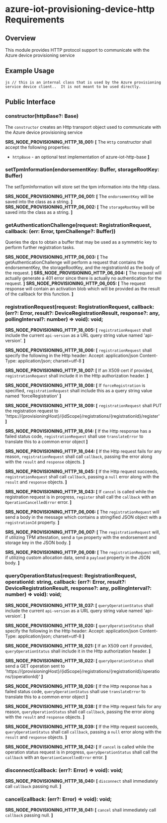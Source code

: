 # azure-iot-provisioning-device-http Requirements

## Overview
This module provides HTTP protocol support to communicate with the Azure device provisioning service

## Example Usage
``js
  // this is an internal class that is used by the Azure provisioning service device client..  It is not meant to be used directly.
``

## Public Interface

### constructor(httpBase?: Base)
The `constructor` creates an Http transport object used to communicate with the Azure device provisioning service

**SRS_NODE_PROVISIONING_HTTP_18_001: [** The `Http` constructor shall accept the following properties:
  - `httpBase` - an optional test implementation of azure-iot-http-base **]**

### setTpmInformation(endorsementKey: Buffer, storageRootKey: Buffer)
The setTpmInformation will store set the tpm information into the  http class.

**SRS_NODE_PROVISIONING_HTTP_06_001: [** The `endorsementKey` will be saved into the class as a string. **]**
**SRS_NODE_PROVISIONING_HTTP_06_002: [** The `storageRootKey` will be saved into the class as a string. **]**

### getAuthenticationChallenge(request: RegistrationRequest, callback: (err: Error, tpmChallenge?: Buffer))
Queries the dps to obtain a buffer that may be used as a symmetric key to perform further registration tasks.

**SRS_NODE_PROVISIONING_HTTP_06_003: [** The getAuthenticationChallenge will perform a request that contains the endorsementKey, the storageRootKey, and the registrationId as the body of the request. **]**
**SRS_NODE_PROVISIONING_HTTP_06_004: [** The request will actually generate a 401 error since there is actually no authentication for the request. **]**
**SRS_NODE_PROVISIONING_HTTP_06_005: [** The request response will contain an activation blob which will be provided as the result of the callback for this function. **]**

### registrationRequest(request: RegistrationRequest, callback: (err?: Error, result?: DeviceRegistrationResult, response?: any, pollingInterval?: number) => void): void;

**SRS_NODE_PROVISIONING_HTTP_18_005: [** `registrationRequest` shall include the current `api-version` as a URL query string value named 'api-version'. **]**

**SRS_NODE_PROVISIONING_HTTP_18_006: [** `registrationRequest` shall specify the following in the Http header:
  Accept: application/json
  Content-Type: application/json; charset=utf-8 **]**

**SRS_NODE_PROVISIONING_HTTP_18_007: [** If an X509 cert if provided, `registrationRequest` shall include it in the Http authorization header. **]**

**SRS_NODE_PROVISIONING_HTTP_18_008: [** If `forceRegistration` is specified, `registrationRequest` shall include this as a query string value named 'forceRegistration' **]**

**SRS_NODE_PROVISIONING_HTTP_18_009: [** `registrationRequest` shall PUT the registration request to 'https://{provisioningHost}/{idScope}/registrations/{registrationId}/register' **]**

**SRS_NODE_PROVISIONING_HTTP_18_014: [** If the Http response has a failed status code, `registrationRequest` shall use `translateError` to translate this to a common error object **]**

**SRS_NODE_PROVISIONING_HTTP_18_044: [** If the Http request fails for any reason, `registrationRequest` shall call `callback`, passing the error along with the `result` and `response` objects. **]**

**SRS_NODE_PROVISIONING_HTTP_18_045: [** If the Http request succeeds, `registrationRequest` shall call `callback`, passing a `null` error along with the `result` and `response` objects. **]**

**SRS_NODE_PROVISIONING_HTTP_18_043: [** If `cancel` is called while the registration request is in progress, `register` shall call the `callback` with an `OperationCancelledError` error. **]**

**SRS_NODE_PROVISIONING_HTTP_06_006: [** The `registrationRequest` will send a body in the message which contains a stringified JSON object with a `registrationId` property. **]**

**SRS_NODE_PROVISIONING_HTTP_06_007: [** The `registrationRequest` will, if utilizing TPM attestation, send a `tpm` property with the endorsement and storage key in the JSON body. **]**

**SRS_NODE_PROVISIONING_HTTP_06_008: [** The `registrationRequest` will, if utilizing custom allocation data, send a `payload` property in the JSON body. **]**


### queryOperationStatus(request: RegistrationRequest, operationId: string, callback: (err?: Error, result?: DeviceRegistrationResult, response?: any, pollingInterval?: number) => void): void;

**SRS_NODE_PROVISIONING_HTTP_18_037: [** `queryOperationStatus` shall include the current `api-version` as a URL query string value named 'api-version'. **]**

**SRS_NODE_PROVISIONING_HTTP_18_020: [** `queryOperationStatus` shall specify the following in the Http header:
  Accept: application/json
  Content-Type: application/json; charset=utf-8 **]**

**SRS_NODE_PROVISIONING_HTTP_18_021: [** If an X509 cert if provided, `queryOperationStatus` shall include it in the Http authorization header. **]**

**SRS_NODE_PROVISIONING_HTTP_18_022: [** `queryOperationStatus` shall send a GET operation sent to 'https://{provisioningHost}/{idScope}/registrations/{registrationId}/operations/{operationId}' **]**

**SRS_NODE_PROVISIONING_HTTP_18_026: [** If the Http response has a failed status code, `queryOperationStatus` shall use `translateError` to translate this to a common error object **]**

**SRS_NODE_PROVISIONING_HTTP_18_038: [** If the Http request fails for any reason, `queryOperationStatus` shall call `callback`, passing the error along with the `result` and `response` objects. **]**

**SRS_NODE_PROVISIONING_HTTP_18_039: [** If the Http request succeeds, `queryOperationStatus` shall call `callback`, passing a `null` error along with the `result` and `response` objects. **]**

**SRS_NODE_PROVISIONING_HTTP_18_042: [** If `cancel` is called while the operation status request is in progress, `queryOperationStatus` shall call the `callback` with an `OperationCancelledError` error. **]**


### disconnect(callback: (err?: Error) => void): void;

**SRS_NODE_PROVISIONING_HTTP_18_040: [** `disconnect` shall immediately call `callback` passing null. **]**


### cancel(callback: (err?: Error) => void): void;

**SRS_NODE_PROVISIONING_HTTP_18_041: [** `cancel` shall immediately call `callback` passing null. **]**



